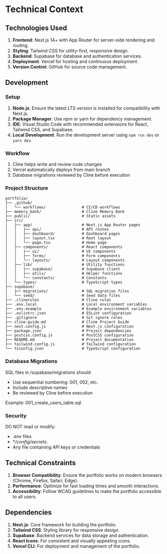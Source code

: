 # Technical Context

## Technologies Used

1. **Frontend**: Next.js 14+ with App Router for server-side rendering and routing.
2. **Styling**: Tailwind CSS for utility-first, responsive design.
3. **Backend**: Supabase for database and authentication services.
4. **Deployment**: Vercel for hosting and continuous deployment.
5. **Version Control**: GitHub for source code management.

## Development

### Setup

1. **Node.js**: Ensure the latest LTS version is installed for compatibility with Next.js.
2. **Package Manager**: Use npm or yarn for dependency management.
3. **IDE**: Visual Studio Code with recommended extensions for React, Tailwind CSS, and Supabase.
4. **Local Development**: Run the development server using `npm run dev` or `yarn dev`.

### Workflow

1. Cline helps write and review code changes
2. Vercel automatically deploys from main branch
3. Database migrations reviewed by Cline before execution

### Project Structure

```text
portfolio/
├── .github/
│   └── workflows/                # CI/CD workflows
├── memory_bank/                  # Cline Memory Bank
├── public/                       # Static assets
├── src/
│   ├── app/                      # Next.js App Router pages
│   │   ├── api/                  # API routes
│   │   ├── dashboard/            # Dashboard pages
│   │   ├── layout.tsx            # Root layout
│   │   └── page.tsx              # Home page
│   ├── components/               # React components
│   │   ├── ui/                   # UI components
│   │   ├── forms/                # Form components
│   │   └── layouts/              # Layout components
│   ├── lib/                      # Utility functions
│   │   ├── supabase/             # Supabase client
│   │   ├── utils/                # Helper functions
│   │   └── constants/            # Constants
│   └── types/                    # TypeScript types
├── supabase/
│   ├── migrations/               # SQL migration files
│   └── seed/                     # Seed data files
├── .clinerules                   # Cline rules
├── .env.local                    # Local environment variables
├── .env.example                  # Example environment variables
├── .eslintrc.json                # ESLint configuration
├── .gitignore                    # Git ignore rules
├── cline-guide.md                # Cline Project Guide
├── next.config.js                # Next.js configuration
├── package.json                  # Project dependencies
├── postcss.config.js             # PostCSS configuration
├── README.md                     # Project documentation
├── tailwind.config.js            # Tailwind configuration
└── tsconfig.json                 # TypeScript configuration
```

### Database Migrations

SQL files in /supabase/migrations should:

- Use sequential numbering: 001, 002, etc.
- Include descriptive names
- Be reviewed by Cline before execution

Example: 001_create_users_table.sql

### Security

DO NOT read or modify:

- .env files
- **/config/secrets.*
- Any file containing API keys or credentials

## Technical Constraints

1. **Browser Compatibility**: Ensure the portfolio works on modern browsers (Chrome, Firefox, Safari, Edge).
2. **Performance**: Optimize for fast loading times and smooth interactions.
3. **Accessibility**: Follow WCAG guidelines to make the portfolio accessible to all users.

## Dependencies

1. **Next.js**: Core framework for building the portfolio.
2. **Tailwind CSS**: Styling library for responsive design.
3. **Supabase**: Backend services for data storage and authentication.
4. **React Icons**: For consistent and visually appealing icons.
5. **Vercel CLI**: For deployment and management of the portfolio.
